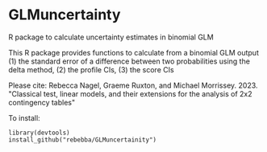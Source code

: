 # GLMuncertainty
R package to calculate uncertainty estimates in binomial GLM

This R package provides functions to calculate from a binomial GLM output 
(1) the standard error of a difference between two probabilities using the delta method, 
(2) the profile CIs,
(3) the score CIs

Please cite: Rebecca Nagel, Graeme Ruxton, and Michael Morrissey. 2023. "Classical test, linear models, and their extensions for the analysis of 2x2 contingency tables"

To install:
```
library(devtools)
install_github("rebebba/GLMuncertainity")
```
